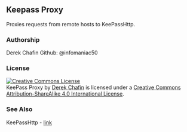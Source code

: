 ## Keepass Proxy
Proxies requests from remote hosts to KeePassHttp.

### Authorship
Derek Chafin
Github: @infomaniac50

### License
<a rel="license" href="http://creativecommons.org/licenses/by-sa/4.0/"><img alt="Creative Commons License" style="border-width:0" src="http://i.creativecommons.org/l/by-sa/4.0/88x31.png" /></a><br /><span xmlns:dct="http://purl.org/dc/terms/" property="dct:title">KeePass Proxy</span> by <a xmlns:cc="http://creativecommons.org/ns#" href="https://github.com/infomaniac50/keepass-proxy.git/" property="cc:attributionName" rel="cc:attributionURL">Derek Chafin</a> is licensed under a <a rel="license" href="http://creativecommons.org/licenses/by-sa/4.0/">Creative Commons Attribution-ShareAlike 4.0 International License</a>.

### See Also

KeePassHttp - [link](https://github.com/pfn/keepasshttp)
